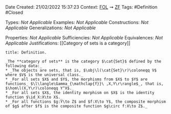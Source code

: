 <br />
<br />

Date Created: 21/02/2022 15:37:23
Context: [$\textrm{FOL}$](obsidian://open?file=First%20Order%20Logic)$\,\,\rightsquigarrow\,\,$[$\textrm{ZF}$](obsidian://open?file=Zermelo-Fraenkel%20Set%20Theory)
Tags: #Definition #Closed 

Types: _Not Applicable_
Examples: _Not Applicable_
Constructions: _Not Applicable_
Generalizations: _Not Applicable_

Properties: _Not Applicable_
Sufficiencies: _Not Applicable_
Equivalences: _Not Applicable_
Justifications: [[Category of sets is a category]]

``` ad-Definition
title: Definition.

_The **category of sets** is the category $\cat{Set}$ defined by the following data:_
* _The objects are sets, that is, $\obj\l(\cat{Set}\r)\coloneqq V$ where $V$ is the universal class._
* _For all sets $X$ and $Y$, the morphisms from $X$ to $Y$ are functions_ $\l\langle\Gamma_{\mathclap{f}}\ ,X,Y\r\rangle$_, that is, $\hom\l(X,Y\r)\coloneqq Y^X$._
* _For all sets $X$, the identity morphism on $X$ is the identity function $\id_X:X\to X$._
* _For all functions $g:Y\to Z$ and $f:X\to Y$, the composite morphism of $g$ after $f$ is the composite function $g\circ f:X\to Z$._

```
